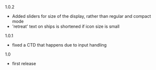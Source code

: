 1.0.2
- Added sliders for size of the display, rather than regular and compact mode
- 'retreat' text on ships is shortened if icon size is small

1.0.1
- fixed a CTD that happens due to input handling

1.0
- first release